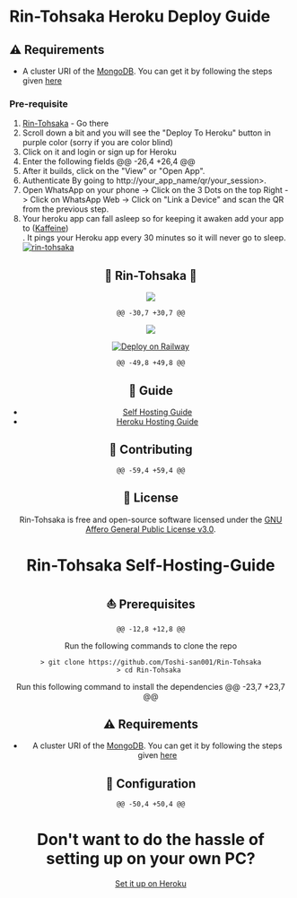# Rin-Tohsaka Heroku Deploy Guide
## ⚠ Requirements

 - A cluster URI of the [MongoDB](https://www.mongodb.com/). You can get it by following the steps given [here](https://github.com/Toshi-san001/Rin-Tohsaka/blob/master/MongoDB-Guide.md)

### Pre-requisite

1. [Rin-Tohsaka](https://github.com/Toshi-san001/Rin-Tohsaka) - Go there
2. Scroll down a bit and you will see the "Deploy To Heroku" button in purple color (sorry if you are color blind)
3. Click on it and login or sign up for Heroku
4. Enter the following fields
	@@ -26,4 +26,4 @@
6. After it builds, click on the "View" or "Open App".<br>
7. Authenticate By going to http://your_app_name/qr/your_session>.<br>
8. Open WhatsApp on your phone -> Click on the 3 Dots on the top Right -> Click on WhatsApp Web -> Click on "Link a Device" and scan the QR from the previous step.<br>
9. Your heroku app can fall asleep so for keeping it awaken add your app to ([Kaffeine](https://kaffeine.herokuapp.com/))<br>. It pings your Heroku app every 30 minutes so it will never go to sleep.<br>
<a href="https://imgbb.com/"><img src="https://i.ibb.co/pQthZr3/rin-tohsaka.gif" alt="rin-tohsaka" border="0" /></a>

<div align='center'>

<h2>🎐 Rin-Tohsaka 🎐 </h2>





</a>

<a href='https://github.com/Toshi-san001/Rin-Tohsaka/blob/master/LICENSE'>

<img src='https://img.shields.io/github/license/Toshi-san001/Rin-Tohsaka?color=%231e81b0&style=for-the-badge'>

</a>

	@@ -30,7 +30,7 @@

<img src='https://www.herokucdn.com/deploy/button.png'>

[![Deploy on Railway](https://railway.app/button.svg)](https://railway.app/template/pkm7bu?referralCode=3ez0Ta)

</a>

	@@ -49,8 +49,8 @@

 ## 📙 Guide

 - [Self Hosting Guide](https://github.com/Toshi-san001/Rin-Tohsaka/blob/master/Self-Hosting-Guide.md)
 - [Heroku Hosting Guide](https://github.com/Toshi-san001/Rin-Tohsaka/blob/master/Heroku-Hosting-Guide.md)

 ## 💪 Contributing

	@@ -59,4 +59,4 @@

 ## 🎐 License

 Rin-Tohsaka is free and open-source software licensed under the [GNU Affero General Public License v3.0](https://github.com/Toshi-san001/Rin-Tohsaka/blob/master/LICENSE).
 
 # Rin-Tohsaka Self-Hosting-Guide

## ⛵ Prerequisites

	@@ -12,8 +12,8 @@

 Run the following commands to clone the repo
 ```SH
> git clone https://github.com/Toshi-san001/Rin-Tohsaka
> cd Rin-Tohsaka 
 ```

 Run this following command to install the dependencies 
	@@ -23,7 +23,7 @@

 ## ⚠ Requirements

 - A cluster URI of the [MongoDB](https://www.mongodb.com/). You can get it by following the steps given [here](https://github.com/Toshi-san001/Rin-Tohsaka/blob/master/MongoDB-Guide.md)

 ## 🔧 Configuration

	@@ -50,4 +50,4 @@

# Don't want to do the hassle of setting up on your own PC?

 [Set it up on Heroku](https://github.com/Toshi-san001/Rin-Tohsaka/blob/master/Heroku-Hosting-Guide.md)
